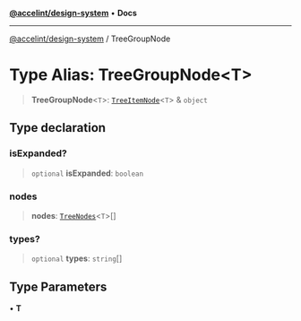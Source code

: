 [**@accelint/design-system**](../README.md) • **Docs**

***

[@accelint/design-system](../README.md) / TreeGroupNode

# Type Alias: TreeGroupNode\<T\>

> **TreeGroupNode**\<`T`\>: [`TreeItemNode`](TreeItemNode.md)\<`T`\> & `object`

## Type declaration

### isExpanded?

> `optional` **isExpanded**: `boolean`

### nodes

> **nodes**: [`TreeNodes`](TreeNodes.md)\<`T`\>[]

### types?

> `optional` **types**: `string`[]

## Type Parameters

• **T**
